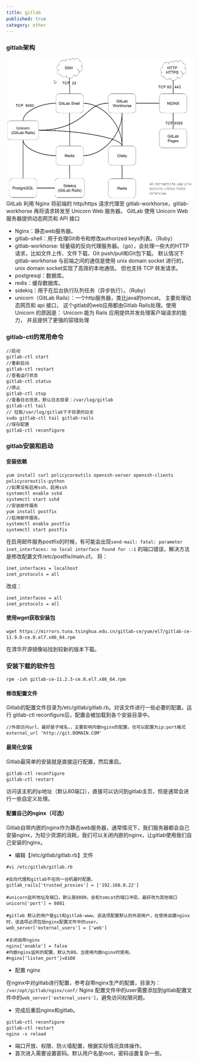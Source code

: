 ```yaml
---
title: gitlab
published: true
category: other
---
```


### gitlab架构
![](assets/git/gitlab-structure.png)
GitLab 利用 Nginx 将前端的 http/https 请求代理至 gitlab-workhorse，gitlab-workhorse 再将请求转发至 Unicorn Web 服务器。
GitLab 使用 Unicorn Web 服务器提供动态网页和 API 接口

- Nginx：静态web服务器。
- gitlab-shell：用于处理Git命令和修改authorized keys列表。（Ruby）
- gitlab-workhorse: 轻量级的反向代理服务器。（go），会处理一些大的HTTP请求，比如文件上传、文件下载、Git push/pull和Git包下载。
默认情况下 gitlab-workhorse 与前端之间的通信是使用 unix domain socket 进行的，unix domain socket实现了高效的本地通信。
但也支持 TCP 转发请求。
- postgresql：数据库。
- redis：缓存数据库。
- sidekiq：用于在后台执行队列任务（异步执行）。（Ruby）
- unicorn（GitLab Rails）：一个http服务器，类比java的tomcat。 主要处理动态网页和 api 接口，
这个gitlab的web应用都由Gitlab Rails处理。使用 Unicorn 的原因是： Unicorn 能为 Rails 应用提供并发处理客户端请求的能力，
并且提供了更强的容错处理

### gitlab-ctl的常用命令
```
//启动
gitlab-ctl start
//重新启动
gitlab-ctl restart
//查看运行状态
gitlab-ctl status
//停止
gitlab-ctl stop
//查看日志信息，默认日志目录：/var/log/gitlab
gitlab-ctl tail
// 拉取/var/log/gitlab下子目录的日志
sudo gitlab-ctl tail gitlab-rails
//保存配置
gitlab-ctl reconfigure
```

### gitlab安装和启动
#### 安装依赖
```
yum install curl policycoreutils openssh-server openssh-clients policycoreutils-python
//如果没有启用ssh，启用ssh
systemctl enable sshd
systemctl start sshd
//安装邮件服务
yum install postfix
//启用邮件服务。
systemctl enable postfix
systemctl start postfix
```
在启用邮件服务postfix的时候，有可能会出现`send-mail: fatal: parameter inet_interfaces: no local interface found for ::1`
的端口错误，解决方法是修改配置文件/etc/postfix/main.cf。
将：
```
inet_interfaces = localhost
inet_protocols = all
```
改成：
```
inet_interfaces = all
inet_protocols = all
```
#### 使用wget获取安装包
```
wget https://mirrors.tuna.tsinghua.edu.cn/gitlab-ce/yum/el7/gitlab-ce-11.9.0-ce.0.el7.x86_64.rpm
```
在清华开源镜像站找到较新的版本下载。

### 安装下载的软件包
```
rpm -ivh gitlab-ce-11.2.3-ce.0.el7.x86_64.rpm
```

#### 修改配置文件
Gitlab的配置文件目录为/etc/gitlab/gitlab.rb。对该文件进行一些必要的配置。运行 
gitlab-ctl reconfigure后，配置会被加载到各个安装目录中。
```
//外部访问url，最好是子域名，，主要影响内嵌nginx的配置。也可以配置为ip:port格式
external_url 'http://git.DOMAIN.COM' 
```

#### 最简化安装

Gitlab最简单的安装就是直接运行配置，然后重启。
```
gitlab-ctl reconfigure
gitlab-ctl restart
```
访问该主机的ip地址（默认80端口），直接可以访问到gitlab主页，但是通常会进行一些自定义处理。

#### 配置自己的nginx（可选）
Gitlab自带内嵌的nginx作为静态web服务器，通常情况下，我们服务器都会自己安装nginx，为较少资源的消耗，我们可以关闭内嵌的nginx，让gitlab使用我们自己安装的nginx。

- 编辑【/etc/gitlab/gitlab.rb】文件
```
#vi /etc/gitlab/gitlab.rb
 
#反向代理和gitlab不在同一台机器时配置。
gitlab_rails['trusted_proxies'] = ['192.168.0.22']
 
#unicorn监听地址及端口，默认是8080，会和tomcat的端口冲突，最好改为其他端口
unicorn['port'] = 8081
 
#gitlab 默认的用户是git和gitlab-www，该选项配置默认的外部用户，在使用自建nginx时，该选项必须包括nginx配置文件中的user。
web_server['external_users'] = ['web']
 
#关闭自带nginx
nginx['enable'] = false
#内嵌nginx监听的配置，默认为80。当使用内嵌nginx时使用。
#nginx[‘listen_port’]=8100
```

- 配置 nginx 

在nginx中对gitlab进行配置，参考自带nginx生产的配置，目录为：
`/var/opt/gitlab/nginx/conf/`
Nginx 配置文件中的user需要添加到gitlab配置文件中的`web_server['external_users']`，避免访问权限问题。



- 完成后重启nginx和gitlab。
```
gitlab-ctl reconfigure
gitlab-ctl restart
nginx -s reload 
```

- 端口开放、权限、防火墙配置，根据实际情况具体操作。
- 首次进入需要设置密码。默认用户名是root，密码设置复杂一些。

